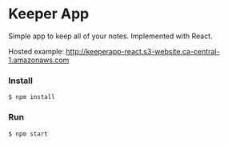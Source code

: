 # Keeper App

Simple app to keep all of your notes. Implemented with React.

Hosted example: http://keeperapp-react.s3-website.ca-central-1.amazonaws.com

### Install

    $ npm install

### Run

    $ npm start
